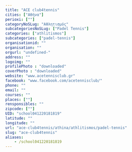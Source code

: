 ```yaml
---
title: "ACE club4tennis"
cities: ["Αθήνα"]
perioxi: [""]
categoryNoSLug: "Αθλητισμός"
subcategoriesNoSLug: ["Padel Tennis"]
categories: ["athlitismos"]
subcategories: ["padel-tennis"]
organisationid: ""
organisation: ""
orgurl: "undefined-"
address: ""
logoimg: ""
profilePhoto : "downloaded"
coverPhoto : "downloaded"
website: "www.acetennisclub.gr"
facebook: "www.facebook.com/acetennisclub/"
phone: ""
email: ""
courses: ""
places: [""]
rensponsibles: ""
zipcode: [""]
UID: "school041220181819"
latitude: ""
longitude: ""
url: "ace-club4tennis/athina/athlitismos/padel-tennis"
slug: "ace-club4tennis"
aliases:
    - /school041220181819
---
```





